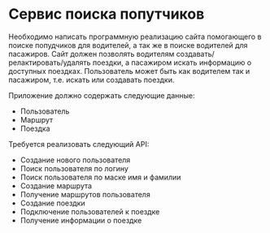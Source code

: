 # Сервис поиска попутчиков
Необходимо написать программную реализацию сайта помогающего в поиске попудчиков для водителей, а так же в поиске водителей для пасажиров. Сайт должен позволять водителям создавать/релактировать/удалять поездки, а пасажиром искать информацию о доступных поездках. Пользователь может быть как водителем так и пасажиром, т.е. искать или создавать поездки.

Приложение должно содержать следующие данные:

* Пользователь
* Маршрут
* Поездка

Требуется реализовать следующий API:

* Создание нового пользователя
* Поиск пользователя по логину
* Поиск пользователя по маске имя и фамилии
* Создание маршрута
* Получение маршрутов пользователя
* Создание поездки
* Подключение пользователей к поездке
* Получение информации о поездке